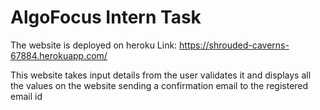 # AlgoFocus Intern Task

The website is deployed on heroku 
Link: https://shrouded-caverns-67884.herokuapp.com/

This website takes input details from the user validates it and displays all the values on the website sending a confirmation email to the registered email id
